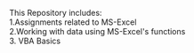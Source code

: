 This Repository includes:<br>
1.Assignments related to MS-Excel<br>
2.Working with data using MS-Excel's functions<br>
3. VBA Basics
